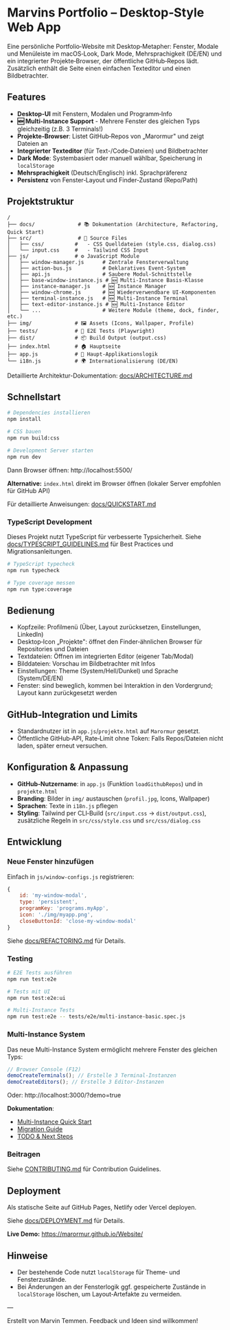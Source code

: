 # Marvins Portfolio – Desktop‑Style Web App

Eine persönliche Portfolio‑Website mit Desktop‑Metapher: Fenster, Modale und Menüleiste im macOS‑Look, Dark Mode, Mehrsprachigkeit (DE/EN) und ein integrierter Projekte‑Browser, der öffentliche GitHub‑Repos lädt. Zusätzlich enthält die Seite einen einfachen Texteditor und einen Bildbetrachter.

## Features

- **Desktop‑UI** mit Fenstern, Modalen und Programm‑Info
- **🆕 Multi-Instance Support** - Mehrere Fenster des gleichen Typs gleichzeitig (z.B. 3 Terminals!)
- **Projekte‑Browser**: Listet GitHub‑Repos von „Marormur" und zeigt Dateien an
- **Integrierter Texteditor** (für Text-/Code‑Dateien) und Bildbetrachter
- **Dark Mode**: Systembasiert oder manuell wählbar, Speicherung in `localStorage`
- **Mehrsprachigkeit** (Deutsch/Englisch) inkl. Sprachpräferenz
- **Persistenz** von Fenster‑Layout und Finder‑Zustand (Repo/Path)

## Projektstruktur

```
/
├── docs/              # 📚 Dokumentation (Architecture, Refactoring, Quick Start)
├── src/               # 📝 Source Files
│   ├── css/          #   - CSS Quelldateien (style.css, dialog.css)
│   └── input.css     #   - Tailwind CSS Input
├── js/               # ⚙️ JavaScript Module
│   ├── window-manager.js      # Zentrale Fensterverwaltung
│   ├── action-bus.js          # Deklaratives Event-System
│   ├── api.js                 # Saubere Modul-Schnittstelle
│   ├── base-window-instance.js # 🆕 Multi-Instance Basis-Klasse
│   ├── instance-manager.js    # 🆕 Instance Manager
│   ├── window-chrome.js       # 🆕 Wiederverwendbare UI-Komponenten
│   ├── terminal-instance.js   # 🆕 Multi-Instance Terminal
│   ├── text-editor-instance.js # 🆕 Multi-Instance Editor
│   └── ...                    # Weitere Module (theme, dock, finder, etc.)
├── img/              # 🖼️ Assets (Icons, Wallpaper, Profile)
├── tests/            # 🧪 E2E Tests (Playwright)
├── dist/             # 📦 Build Output (output.css)
├── index.html        # 🏠 Hauptseite
├── app.js            # 🚀 Haupt-Applikationslogik
└── i18n.js           # 🌍 Internationalisierung (DE/EN)
```

Detaillierte Architektur-Dokumentation: [docs/ARCHITECTURE.md](./docs/ARCHITECTURE.md)

## Schnellstart

```bash
# Dependencies installieren
npm install

# CSS bauen
npm run build:css

# Development Server starten
npm run dev
```

Dann Browser öffnen: http://localhost:5500/

**Alternative:** `index.html` direkt im Browser öffnen (lokaler Server empfohlen für GitHub API)

Für detaillierte Anweisungen: [docs/QUICKSTART.md](./docs/QUICKSTART.md)

### TypeScript Development

Dieses Projekt nutzt TypeScript für verbesserte Typsicherheit. Siehe [docs/TYPESCRIPT_GUIDELINES.md](./docs/TYPESCRIPT_GUIDELINES.md) für Best Practices und Migrationsanleitungen.

```bash
# TypeScript typecheck
npm run typecheck

# Type coverage messen
npm run type:coverage
```

## Bedienung

- Kopfzeile: Profilmenü (Über, Layout zurücksetzen, Einstellungen, LinkedIn)
- Desktop‑Icon „Projekte": öffnet den Finder‑ähnlichen Browser für Repositories und Dateien
- Textdateien: Öffnen im integrierten Editor (eigener Tab/Modal)
- Bilddateien: Vorschau im Bildbetrachter mit Infos
- Einstellungen: Theme (System/Hell/Dunkel) und Sprache (System/DE/EN)
- Fenster: sind beweglich, kommen bei Interaktion in den Vordergrund; Layout kann zurückgesetzt werden

## GitHub‑Integration und Limits

- Standardnutzer ist in `app.js`/`projekte.html` auf `Marormur` gesetzt.
- Öffentliche GitHub‑API, Rate‑Limit ohne Token: Falls Repos/Dateien nicht laden, später erneut versuchen.

## Konfiguration & Anpassung

- **GitHub‑Nutzername**: in `app.js` (Funktion `loadGithubRepos`) und in `projekte.html`
- **Branding**: Bilder in `img/` austauschen (`profil.jpg`, Icons, Wallpaper)
- **Sprachen**: Texte in `i18n.js` pflegen
- **Styling**: Tailwind per CLI‑Build (`src/input.css` → `dist/output.css`), zusätzliche Regeln in `src/css/style.css` und `src/css/dialog.css`

## Entwicklung

### Neue Fenster hinzufügen

Einfach in `js/window-configs.js` registrieren:

```javascript
{
    id: 'my-window-modal',
    type: 'persistent',
    programKey: 'programs.myApp',
    icon: './img/myapp.png',
    closeButtonId: 'close-my-window-modal'
}
```

Siehe [docs/REFACTORING.md](./docs/REFACTORING.md) für Details.

### Testing

```bash
# E2E Tests ausführen
npm run test:e2e

# Tests mit UI
npm run test:e2e:ui

# Multi-Instance Tests
npm run test:e2e -- tests/e2e/multi-instance-basic.spec.js
```

### Multi-Instance System

Das neue Multi-Instance System ermöglicht mehrere Fenster des gleichen Typs:

```javascript
// Browser Console (F12)
demoCreateTerminals(); // Erstelle 3 Terminal-Instanzen
demoCreateEditors(); // Erstelle 3 Editor-Instanzen
```

Oder: http://localhost:3000/?demo=true

**Dokumentation**:

- [Multi-Instance Quick Start](./docs/MULTI_INSTANCE_QUICKSTART.md)
- [Migration Guide](./docs/MULTI_INSTANCE_MIGRATION.md)
- [TODO & Next Steps](./TODO_MULTI_INSTANCE.md)

### Beitragen

Siehe [CONTRIBUTING.md](./CONTRIBUTING.md) für Contribution Guidelines.

## Deployment

Als statische Seite auf GitHub Pages, Netlify oder Vercel deployen.

Siehe [docs/DEPLOYMENT.md](./docs/DEPLOYMENT.md) für Details.

**Live Demo:** https://marormur.github.io/Website/

## Hinweise

- Der bestehende Code nutzt `localStorage` für Theme‑ und Fensterzustände.
- Bei Änderungen an der Fensterlogik ggf. gespeicherte Zustände in `localStorage` löschen, um Layout‑Artefakte zu vermeiden.

—

Erstellt von Marvin Temmen. Feedback und Ideen sind willkommen!
